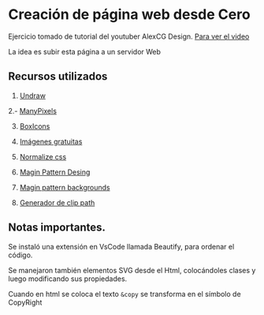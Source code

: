 # Creación de página web desde Cero

Ejercicio tomado de tutorial del youtuber AlexCG Design. 
[Para ver el video](https://www.youtube.com/watch?v=C73S3oSnZLE&list=PL8wAmjRc_KROjjD8NnkXrLZY6PUeNnEha&index=3&t=34s)

La idea es subir esta página a un servidor Web

## Recursos utilizados

1. [Undraw](https://undraw.co/illustrations)

2.- [ManyPixels](https://www.manypixels.co/gallery)

3. [BoxIcons](www.boxicons.com)

4. [Imágenes gratuitas](www.unsplash.com)

5. [Normalize css](https://necolas.github.io/normalize.css/)

6. [Magin Pattern Desing](https://www.magicpattern.design/)

7. [Magin pattern backgrounds](https://www.magicpattern.design/tools/css-backgrounds)

8. [Generador de clip path](www.bennettfeely.com/clippy)

## Notas importantes.

Se instaló una extensión en VsCode llamada Beautify, para ordenar el código.

Se manejaron también elementos SVG desde el Html, colocándoles clases y luego modificando sus propiedades.

Cuando en html se coloca el texto ``&copy`` se transforma en el símbolo de CopyRight





